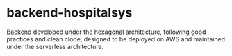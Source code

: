 # backend-hospitalsys
Backend developed under the hexagonal architecture, following good practices and clean clode, designed to be deployed on AWS and maintained under the serverless architecture.

